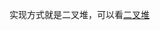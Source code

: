 实现方式就是二叉堆，可以看[二叉堆](https://github.com/Autunomy/algothrim-study/tree/main/algorithm-template/%E4%BA%8C%E5%8F%89%E5%A0%86)